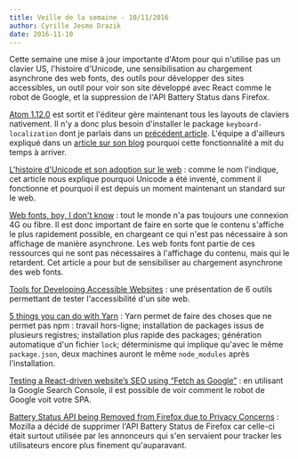 ```yaml
---
title: Veille de la semaine - 10/11/2016
author: Cyrille Jesmo Drazik
date: 2016-11-10
---
```


Cette semaine une mise à jour importante d'Atom pour qui n'utilise pas un
clavier US, l'histoire d'Unicode, une sensibilisation au chargement asynchrone
des web fonts, des outils pour développer des sites accessibles, un outil pour
voir son site développé avec React comme le robot de Google, et la suppression
de l'API Battery Status dans Firefox.

<span class="more"></span>

[Atom 1.12.0](https://github.com/atom/atom/releases/tag/v1.12.0) est sortit et
l'éditeur gère maintenant tous les layouts de claviers nativement. Il n'y a donc
plus besoin d'installer le package `keyboard-localization` dont je parlais dans
un [précédent article](/atom-crochet-accolade-fermant). L'équipe a d'ailleurs
expliqué dans un
[article sur son blog](http://blog.atom.io/2016/10/17/the-wonderful-world-of-keyboards.html)
pourquoi cette fonctionnalité a mit du temps à arriver.

[L'histoire d'Unicode et son adoption sur le web](https://jolicode.com/blog/l-histoire-d-unicode-et-son-adoption-sur-le-web) :
comme le nom l'indique, cet article nous explique pourquoi Unicode a été inventé,
comment il fonctionne et pourquoi il est depuis un moment maintenant un standard
sur le web.

[Web fonts, boy, I don't know](http://meowni.ca/posts/web-fonts/) : tout le
monde n'a pas toujours une connexion 4G ou fibre. Il est donc important de faire
en sorte que le contenu s'affiche le plus rapidement possible, en chargeant ce
qui n'est pas nécessaire à son affichage de manière asynchrone. Les web fonts
font partie de ces ressources qui ne sont pas nécessaires à l'affichage du
contenu, mais qui le retardent. Cet article a pour but de sensibiliser au
chargement asynchrone des web fonts.

[Tools for Developing Accessible Websites](https://bitsofco.de/tools-for-developing-accessible-websites/) :
une présentation de 6 outils permettant de tester l'accessibilité d'un site web.

[5 things you can do with Yarn](https://auth0.com/blog/five-things-you-can-do-with-yarn/) :
Yarn permet de faire des choses que ne permet pas npm : travail hors-ligne;
installation de packages issus de plusieurs registres; installation plus rapide
des packages; génération automatique d'un fichier `lock`; déterminisme qui
implique qu'avec le même `package.json`, deux machines auront le même
`node_modules` après l'installation.

[Testing a React-driven website’s SEO using “Fetch as Google”](https://medium.freecodecamp.com/using-fetch-as-google-for-seo-experiments-with-react-driven-websites-914e0fc3ab1#.grayaf9sf) :
en utilisant la Google Search Console, il est possible de voir comment le robot
de Google voit votre SPA.

[Battery Status API being Removed from Firefox due to Privacy Concerns](http://www.bleepingcomputer.com/news/software/battery-status-api-being-removed-from-firefox-due-to-privacy-concerns/) :
Mozilla a décidé de supprimer l'API Battery Status de Firefox car celle-ci
était surtout utilisée par les annonceurs qui s'en servaient pour tracker les
utilisateurs encore plus finement qu'auparavant.
